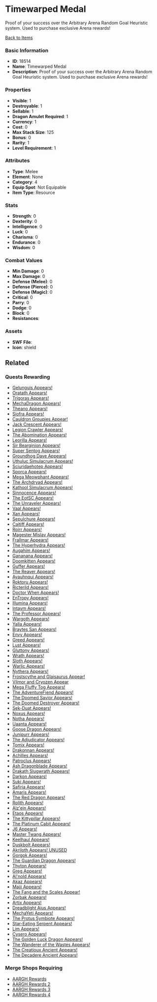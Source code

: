 # Timewarped Medal

Proof of your success over the Arbitrary Arena Random Goal Heuristic system. Used to purchase exclusive Arena rewards!

[Back to Items](../items.md)

### Basic Information

- **ID**: 18514
- **Name**: Timewarped Medal
- **Description**: Proof of your success over the Arbitrary Arena Random Goal Heuristic system. Used to purchase exclusive Arena rewards!

### Properties

- **Visible**: 1
- **Destroyable**: 1
- **Sellable**: 1
- **Dragon Amulet Required**: 1
- **Currency**: 1
- **Cost**: 0
- **Max Stack Size**: 125
- **Bonus**: 0
- **Rarity**: 1
- **Level Requirement**: 1

### Attributes

- **Type**: Melee
- **Element**: None
- **Category**: 4
- **Equip Spot**: Not Equipable
- **Item Type**: Resource

### Stats

- **Strength**: 0
- **Dexterity**: 0
- **Intelligence**: 0
- **Luck**: 0
- **Charisma**: 0
- **Endurance**: 0
- **Wisdom**: 0

### Combat Values

- **Min Damage**: 0
- **Max Damage**: 0
- **Defense (Melee)**: 0
- **Defense (Pierce)**: 0
- **Defense (Magic)**: 0
- **Critical**: 0
- **Parry**: 0
- **Dodge**: 0
- **Block**: 0
- **Resistances**: 

### Assets

- **SWF File**: 
- **Icon**: shield

## Related

### Quests Rewarding

- [Gelunguis Appears!](../quests/1564-gelunguis-appears.md)
- [Oratath Appears!](../quests/1565-oratath-appears.md)
- [Trigoras Appears!](../quests/1566-trigoras-appears.md)
- [MechaDragon Appears!](../quests/1567-mechadragon-appears.md)
- [Theano Appears!](../quests/1568-theano-appears.md)
- [Siofra Appears!](../quests/1569-siofra-appears.md)
- [Cauldron Groupies Appear!](../quests/1570-cauldron-groupies-appear.md)
- [Jack Crescent Appears!](../quests/1571-jack-crescent-appears.md)
- [Legion Crawler Appears!](../quests/1572-legion-crawler-appears.md)
- [The Abomination Appears!](../quests/1573-the-abomination-appears.md)
- [Leorilla Appears!](../quests/1574-leorilla-appears.md)
- [Sir Bearginion Appears!](../quests/1575-sir-bearginion-appears.md)
- [Super Sentog Appears!](../quests/1576-super-sentog-appears.md)
- [Groundhog Dave Appears!](../quests/1577-groundhog-dave-appears.md)
- [Uthuluc Simulacrum Appears!](../quests/1578-uthuluc-simulacrum-appears.md)
- [Sciuridaehotep Appears!](../quests/1579-sciuridaehotep-appears.md)
- [Sporca Appears!](../quests/1580-sporca-appears.md)
- [Mega Meowphant Appears!](../quests/1581-mega-meowphant-appears.md)
- [The Archdryad Appears!](../quests/1582-the-archdryad-appears.md)
- [Kathool Simulacrum Appears!](../quests/1583-kathool-simulacrum-appears.md)
- [Sinnocence Appears!](../quests/1584-sinnocence-appears.md)
- [The EotSC Appears!](../quests/1585-the-eotsc-appears.md)
- [The Unraveler Appears!](../quests/1586-the-unraveler-appears.md)
- [Vaal Appears!](../quests/1587-vaal-appears.md)
- [Xan Appears!](../quests/1588-xan-appears.md)
- [Sepulchure Appears!](../quests/1589-sepulchure-appears.md)
- [Caitiff Appears!](../quests/1590-caitiff-appears.md)
- [Roirr Appears!](../quests/1594-roirr-appears.md)
- [Magester Mislav Appears!](../quests/1595-magester-mislav-appears.md)
- [Frallmar Appears!](../quests/1782-frallmar-appears.md)
- [The Hyperhydra Appears!](../quests/1783-the-hyperhydra-appears.md)
- [Augahim Appears!](../quests/1784-augahim-appears.md)
- [Gananana Appears!](../quests/1785-gananana-appears.md)
- [Doomkitten Appears!](../quests/1786-doomkitten-appears.md)
- [Guffer Appears!](../quests/1787-guffer-appears.md)
- [The Reaver Appears!](../quests/1788-the-reaver-appears.md)
- [Ayauhnqui Appears!](../quests/1789-ayauhnqui-appears.md)
- [Roktoru Appears!](../quests/1790-roktoru-appears.md)
- [Ricterild Appears!](../quests/1791-ricterild-appears.md)
- [Doctor When Appears!](../quests/1792-doctor-when-appears.md)
- [EnTropy Appears!](../quests/1793-entropy-appears.md)
- [Illumina Appears!](../quests/1794-illumina-appears.md)
- [Intaym Appears!](../quests/1795-intaym-appears.md)
- [The Professor Appears!](../quests/1796-the-professor-appears.md)
- [Wargoth Appears!](../quests/1797-wargoth-appears.md)
- [Yalla Appears!](../quests/1798-yalla-appears.md)
- [Braytes San Appears!](../quests/1799-braytes-san-appears.md)
- [Envy Appears!](../quests/1800-envy-appears.md)
- [Greed Appears!](../quests/1801-greed-appears.md)
- [Lust Appears!](../quests/1802-lust-appears.md)
- [Gluttony Appears!](../quests/1803-gluttony-appears.md)
- [Wrath Appears!](../quests/1804-wrath-appears.md)
- [Sloth Appears!](../quests/1805-sloth-appears.md)
- [Warlic Appears!](../quests/1869-warlic-appears.md)
- [Nythera Appears!](../quests/1870-nythera-appears.md)
- [Frostscythe and Glaisaurus Appear!](../quests/1871-frostscythe-and-glaisaurus-appear.md)
- [Vilmor and Cryozen Appear](../quests/1872-vilmor-and-cryozen-appear.md)
- [Mega Fluffy Tog Appears!](../quests/1873-mega-fluffy-tog-appears.md)
- [The AdventureFiend Appears!](../quests/1874-the-adventurefiend-appears.md)
- [The Doomed Savior Appears!](../quests/1875-the-doomed-savior-appears.md)
- [The Doomed Destroyer Appears!](../quests/1876-the-doomed-destroyer-appears.md)
- [Sek-Duat Appears!](../quests/1877-sek-duat-appears.md)
- [Noxus Appears!](../quests/1878-noxus-appears.md)
- [Notha Appears!](../quests/1879-notha-appears.md)
- [Uaanta Appears!](../quests/1880-uaanta-appears.md)
- [Goose Dragon Appears!](../quests/1984-goose-dragon-appears.md)
- [Junipurr Appears!](../quests/1985-junipurr-appears.md)
- [The Adjudicator Appears!](../quests/1986-the-adjudicator-appears.md)
- [Tomix Appears!](../quests/1987-tomix-appears.md)
- [Drakonnan Appears!](../quests/1988-drakonnan-appears.md)
- [Achilles Appears!](../quests/1989-achilles-appears.md)
- [Patroclus Appears!](../quests/1990-patroclus-appears.md)
- [Ash Dragonblade Appears!](../quests/1991-ash-dragonblade-appears.md)
- [Drakath Slugwrath Appears!](../quests/1992-drakath-slugwrath-appears.md)
- [Darkon Appears!](../quests/1993-darkon-appears.md)
- [Suki Appears!](../quests/1994-suki-appears.md)
- [Safiria Appears!](../quests/1995-safiria-appears.md)
- [Amaris Appears!](../quests/1996-amaris-appears.md)
- [The Red Dragon Appears!](../quests/2082-the-red-dragon-appears.md)
- [Rolith Appears!](../quests/2083-rolith-appears.md)
- [Alz'ein Appears!](../quests/2084-alz-ein-appears.md)
- [Etaos Appears!](../quests/2085-etaos-appears.md)
- [The Kittypillar Appears!](../quests/2086-the-kittypillar-appears.md)
- [The Platinum Cabit Appears!](../quests/2087-the-platinum-cabit-appears.md)
- [J6 Appears!](../quests/2088-j6-appears.md)
- [Master Twang Appears!](../quests/2089-master-twang-appears.md)
- [Keelhaul Appears!](../quests/2090-keelhaul-appears.md)
- [Duskbolt Appears!](../quests/2091-duskbolt-appears.md)
- [Akriloth Appears! UNUSED](../quests/2092-akriloth-appears-unused.md)
- [Gorgok Appears!](../quests/2093-gorgok-appears.md)
- [The Guardian Dragon Appears!](../quests/2094-the-guardian-dragon-appears.md)
- [Thyton Appears!](../quests/2095-thyton-appears.md)
- [Greg Appears!](../quests/2096-greg-appears.md)
- [Al'nold Appears!](../quests/2097-al-nold-appears.md)
- [Akaz Appears!](../quests/2098-akaz-appears.md)
- [Majji Appears!](../quests/2099-majji-appears.md)
- [The Fang and the Scales Appear!](../quests/2100-the-fang-and-the-scales-appear.md)
- [Zorbak Appears!](../quests/2155-zorbak-appears.md)
- [Artix Appears!](../quests/2156-artix-appears.md)
- [Dreadblight Aius Appears!](../quests/2157-dreadblight-aius-appears.md)
- [MechaYeti Appears!](../quests/2158-mechayeti-appears.md)
- [The Protus Symbiote Appears!](../quests/2159-the-protus-symbiote-appears.md)
- [Star-Eating Serpent Appears!](../quests/2160-star-eating-serpent-appears.md)
- [Lim Appears!](../quests/2161-lim-appears.md)
- [Cysero Appears!](../quests/2162-cysero-appears.md)
- [The Golden Luck Dragon Appears!](../quests/2163-the-golden-luck-dragon-appears.md)
- [The Wanderer of the Wastes Appears!](../quests/2164-the-wanderer-of-the-wastes-appears.md)
- [The Creatioux Ancient Appears!](../quests/2165-the-creatioux-ancient-appears.md)
- [The Decadere Ancient Appears!](../quests/2166-the-decadere-ancient-appears.md)

### Merge Shops Requiring

- [AARGH Rewards](../merge-shops/298-aargh-rewards.md)
- [AARGH Rewards 2](../merge-shops/375-aargh-rewards-2.md)
- [AARGH Rewards 3](../merge-shops/407-aargh-rewards-3.md)
- [AARGH Rewards 4](../merge-shops/423-aargh-rewards-4.md)

